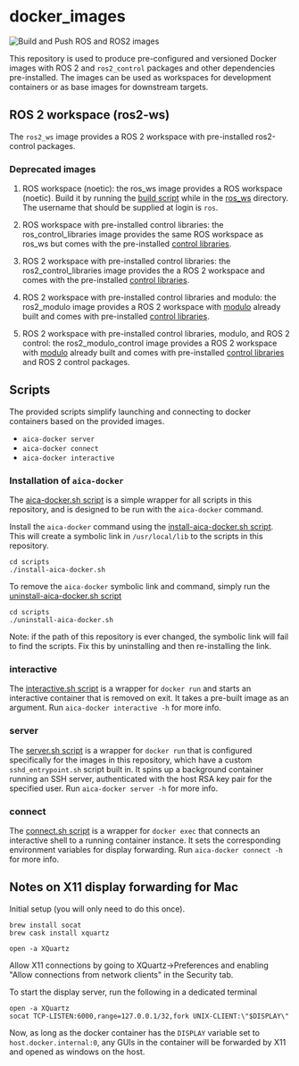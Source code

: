 # docker_images

![Build and Push ROS and ROS2 images](https://github.com/aica-technology/docker-images/actions/workflows/build-push.yml/badge.svg)

This repository is used to produce pre-configured and versioned Docker images with ROS 2 and `ros2_control` packages and
other dependencies pre-installed. The images can be used as workspaces for development containers or as base images for
downstream targets.

## ROS 2 workspace (ros2-ws)

The `ros2_ws` image provides a ROS 2 workspace with pre-installed ros2-control packages.

### Deprecated images

1. ROS workspace (noetic): the ros_ws image provides a ROS workspace (noetic). Build it by running the
   [build script](ros_ws/build.sh) while in the [ros_ws](ros_ws) directory. The username that should be supplied at
   login is `ros`.

2. ROS workspace with pre-installed control libraries: the ros_control_libraries image provides the same ROS workspace
   as ros_ws but comes with the pre-installed [control libraries](https://github.com/aica-technology/control-libraries).

3. ROS 2 workspace with pre-installed control libraries: the ros2_control_libraries image provides the a ROS 2 workspace
   and comes with the pre-installed [control libraries](https://github.com/aica-technology/control-libraries).

4. ROS 2 workspace with pre-installed control libraries and modulo: the ros2_modulo image provides a ROS 2 workspace with
   [modulo](https://github.com/aica-technology/modulo) already built and comes with pre-installed
   [control libraries](https://github.com/aica-technology/control-libraries).

5. ROS 2 workspace with pre-installed control libraries, modulo, and ROS 2 control: the ros2_modulo_control image provides
   a ROS 2 workspace with [modulo](https://github.com/aica-technology/modulo) already built and comes with pre-installed
   [control libraries](https://github.com/aica-technology/control-libraries) and ROS 2 control packages.

## Scripts

The provided scripts simplify launching and connecting to docker containers based
on the provided images.

- `aica-docker server`
- `aica-docker connect`
- `aica-docker interactive`

### Installation of `aica-docker`

The [aica-docker.sh script](scripts/aica-docker.sh) is a simple wrapper for all
scripts in this repository, and is designed to be run with the `aica-docker` command.

Install the `aica-docker` command using the [install-aica-docker.sh script](scripts/install-aica-docker.sh).
This will create a symbolic link in `/usr/local/lib` to the scripts in this repository.

```shell
cd scripts
./install-aica-docker.sh
```

To remove the `aica-docker` symbolic link and command,
simply run the [uninstall-aica-docker.sh script](scripts/install-aica-docker.sh)

```shell
cd scripts
./uninstall-aica-docker.sh
```

Note: if the path of this repository is ever changed, the symbolic link will fail to find the scripts.
Fix this by uninstalling and then re-installing the link.

### interactive

The [interactive.sh script](scripts/src/interactive.sh) is a wrapper for `docker run`
and starts an interactive container that is removed on exit. It takes a pre-built image
as an argument. Run `aica-docker interactive -h` for more info.

### server

The [server.sh script](scripts/src/server.sh) is a wrapper for `docker run` that is
configured specifically for the images in this repository, which have
a custom `sshd_entrypoint.sh` script built in. It spins up a background container
running an SSH server, authenticated with the host RSA key pair for the specified user.
Run `aica-docker server -h` for more info.

### connect

The [connect.sh script](scripts/src/connect.sh) is a wrapper for `docker exec` that
connects an interactive shell to a running container instance. It sets
the corresponding environment variables for display forwarding.
Run `aica-docker connect -h` for more info.


## Notes on X11 display forwarding for Mac

Initial setup (you will only need to do this once).
```shell script
brew install socat
brew cask install xquartz

open -a XQuartz
```
Allow X11 connections by going to XQuartz->Preferences and enabling
"Allow connections from network clients" in the Security tab.

To start the display server, run the following in a dedicated terminal
```shell script
open -a XQuartz
socat TCP-LISTEN:6000,range=127.0.0.1/32,fork UNIX-CLIENT:\"$DISPLAY\"
```
Now, as long as the docker container has the `DISPLAY` variable set
to `host.docker.internal:0`, any GUIs in the container will be forwarded
by X11 and opened as windows on the host.

